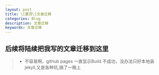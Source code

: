 ```yaml
---
layout: post
title: \[置顶\]文章迁移
categories: Blog
description: 文章迁移
keywords: 文章迁移
---
```



## 后续将陆续把我写的文章迁移到这里
> -  不容易啊，github pages 一直显示Build 不成功，没办法只好本地装 jekyll,又是各种坑,搞了一晚上







